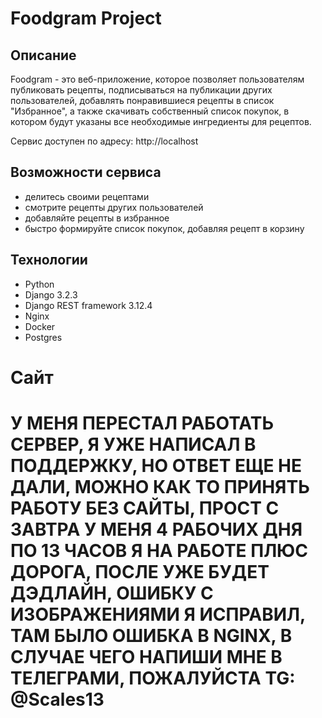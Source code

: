 # Foodgram Project

## Описание

Foodgram - это веб-приложение, которое позволяет пользователям публиковать рецепты, подписываться на публикации других пользователей, добавлять понравившиеся рецепты в список "Избранное", а также скачивать собственный список покупок, в котором будут указаны все необходимые ингредиенты для рецептов.

Сервис доступен по адресу: http://localhost

## Возможности сервиса

- делитесь своими рецептами
- смотрите рецепты других пользователей
- добавляйте рецепты в избранное
- быстро формируйте список покупок, добавляя рецепт в корзину

## Технологии

- Python
- Django 3.2.3
- Django REST framework 3.12.4
- Nginx
- Docker
- Postgres

# Сайт
# У МЕНЯ ПЕРЕСТАЛ РАБОТАТЬ СЕРВЕР, Я УЖЕ НАПИСАЛ В ПОДДЕРЖКУ, НО ОТВЕТ ЕЩЕ НЕ ДАЛИ, МОЖНО КАК ТО ПРИНЯТЬ РАБОТУ БЕЗ САЙТЫ, ПРОСТ С ЗАВТРА У МЕНЯ 4 РАБОЧИХ ДНЯ ПО 13 ЧАСОВ Я НА РАБОТЕ ПЛЮС ДОРОГА, ПОСЛЕ УЖЕ БУДЕТ ДЭДЛАЙН,  ОШИБКУ С ИЗОБРАЖЕНИЯМИ Я ИСПРАВИЛ, ТАМ БЫЛО ОШИБКА В NGINX, В СЛУЧАЕ ЧЕГО НАПИШИ МНЕ В ТЕЛЕГРАМИ, ПОЖАЛУЙСТА TG: @Scales13 
